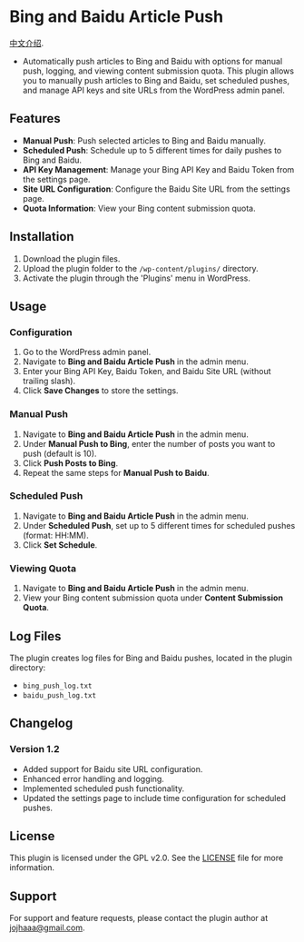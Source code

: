 # Bing and Baidu Article Push
 [中文介绍](README-zh.md).
- Automatically push articles to Bing and Baidu with options for manual push, logging, and viewing content submission quota. This plugin allows you to manually push articles to Bing and Baidu, set scheduled pushes, and manage API keys and site URLs from the WordPress admin panel.

## Features

- **Manual Push**: Push selected articles to Bing and Baidu manually.
- **Scheduled Push**: Schedule up to 5 different times for daily pushes to Bing and Baidu.
- **API Key Management**: Manage your Bing API Key and Baidu Token from the settings page.
- **Site URL Configuration**: Configure the Baidu Site URL from the settings page.
- **Quota Information**: View your Bing content submission quota.

## Installation

1. Download the plugin files.
2. Upload the plugin folder to the `/wp-content/plugins/` directory.
3. Activate the plugin through the 'Plugins' menu in WordPress.

## Usage

### Configuration

1. Go to the WordPress admin panel.
2. Navigate to **Bing and Baidu Article Push** in the admin menu.
3. Enter your Bing API Key, Baidu Token, and Baidu Site URL (without trailing slash).
4. Click **Save Changes** to store the settings.

### Manual Push

1. Navigate to **Bing and Baidu Article Push** in the admin menu.
2. Under **Manual Push to Bing**, enter the number of posts you want to push (default is 10).
3. Click **Push Posts to Bing**.
4. Repeat the same steps for **Manual Push to Baidu**.

### Scheduled Push

1. Navigate to **Bing and Baidu Article Push** in the admin menu.
2. Under **Scheduled Push**, set up to 5 different times for scheduled pushes (format: HH:MM).
3. Click **Set Schedule**.

### Viewing Quota

1. Navigate to **Bing and Baidu Article Push** in the admin menu.
2. View your Bing content submission quota under **Content Submission Quota**.

## Log Files

The plugin creates log files for Bing and Baidu pushes, located in the plugin directory:

- `bing_push_log.txt`
- `baidu_push_log.txt`

## Changelog

### Version 1.2
- Added support for Baidu site URL configuration.
- Enhanced error handling and logging.
- Implemented scheduled push functionality.
- Updated the settings page to include time configuration for scheduled pushes.

## License

This plugin is licensed under the GPL v2.0. See the [LICENSE](LICENSE) file for more information.

## Support

For support and feature requests, please contact the plugin author at [jojhaaa@gmail.com](jojhaaa@gmail.com).
